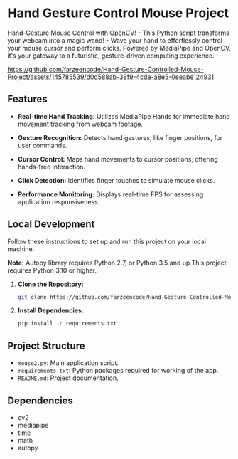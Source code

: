 # Hand Gesture Control Mouse Project

Hand-Gesture Mouse Control with OpenCV! - This Python script transforms your webcam into a magic wand! - Wave your hand to effortlessly control your mouse cursor and perform clicks. Powered by MediaPipe and OpenCV, it's your gateway to a futuristic, gesture-driven computing experience.

https://github.com/farzeencode/Hand-Gesture-Controlled-Mouse-Project/assets/145785539/d0d588ab-38f9-4cde-a8e5-0eeabe124931



## Features

- **Real-time Hand Tracking:** Utilizes MediaPipe Hands for immediate hand movement tracking from webcam footage.

- **Gesture Recognition:**  Detects hand gestures, like finger positions, for user commands.
- **Cursor Control:** Maps hand movements to cursor positions, offering hands-free interaction.

- **Click Detection:** Identifies finger touches to simulate mouse clicks.

- **Performance Monitoring:** Displays real-time FPS for assessing application responsiveness.



## Local Development

Follow these instructions to set up and run this project on your local machine.

   **Note:**  Autopy library requires Python 2.7, or Python 3.5 and up
   This project requires Python 3.10 or higher.                     

1. **Clone the Repository:**

   ```bash
   git clone https://github.com/farzeencode/Hand-Gesture-Controlled-Mouse-Project.git
   ```

2. **Install Dependencies:**

   ```bash
   pip install -r requirements.txt
   ```



## Project Structure

- `mouse2.py`: Main application script.
- `requirements.txt`: Python packages required for working of the app.
- `README.md`: Project documentation.

## Dependencies

- cv2
- mediapipe 
- time
- math
- autopy



